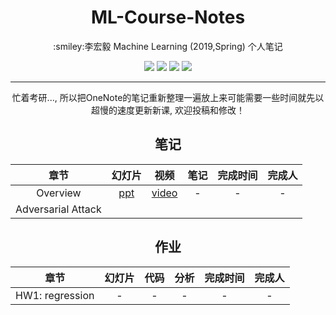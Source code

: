 <h1 align="center">ML-Course-Notes</h1>
<p align="center">:smiley:李宏毅 Machine Learning (2019,Spring) 个人笔记</p>

<p align="center">
<a href="https://github.com/ETCartman/ML-Course-Notess/blob/master/LICENSE"><img src="https://img.shields.io/github/license/mashape/apistatus.svg"></a>
<a href="https://github.com/ETCartman/ML-Course-Notes/issues"><img src="https://img.shields.io/github/issues/ETCartman/ML-Course-Notes.svg"></a>
<a href="https://github.com/ETCartman/ML-Course-Notes/network/members"><img src="https://img.shields.io/github/forks/ETCartman/ML-Course-Notes.svg"></a>
<a href="https://github.com/ETCartman/ML-Course-Notes/stargazers"><img src="https://img.shields.io/github/stars/ETCartman/ML-Course-Notes.svg"></a>
</p>

---
<p align="center">忙着考研..., 所以把OneNote的笔记重新整理一遍放上来可能需要一些时间就先以超慢的速度更新新课, 欢迎投稿和修改！</p>

<h2 align="center">笔记</h2>

| 章节 | 幻灯片 | 视频 | 笔记 | 完成时间 | 完成人 |
| :-: | :-: | :-: | :-: | :-: | :-: |
| Overview | [ppt](http://speech.ee.ntu.edu.tw/~tlkagk/courses/ML_2019/Lecture/introduction%20(v8).pptx) | [video](https://www.youtube.com/watch?v=XnyM3-xtxHs) | - | - | - |
| Adversarial Attack |

<h2 align="center">作业</h2>

| 章节 | 幻灯片 | 代码 | 分析 | 完成时间 | 完成人 |
| :-: | :-: | :-: | :-: | :-: | :-: |
| HW1: regression | - | - | - | - | - |
